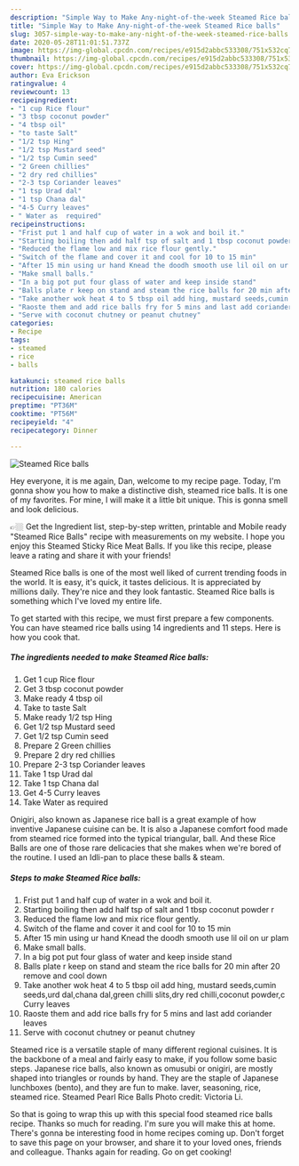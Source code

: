 ```yaml
---
description: "Simple Way to Make Any-night-of-the-week Steamed Rice balls"
title: "Simple Way to Make Any-night-of-the-week Steamed Rice balls"
slug: 3057-simple-way-to-make-any-night-of-the-week-steamed-rice-balls
date: 2020-05-28T11:01:51.737Z
image: https://img-global.cpcdn.com/recipes/e915d2abbc533308/751x532cq70/steamed-rice-balls-recipe-main-photo.jpg
thumbnail: https://img-global.cpcdn.com/recipes/e915d2abbc533308/751x532cq70/steamed-rice-balls-recipe-main-photo.jpg
cover: https://img-global.cpcdn.com/recipes/e915d2abbc533308/751x532cq70/steamed-rice-balls-recipe-main-photo.jpg
author: Eva Erickson
ratingvalue: 4
reviewcount: 13
recipeingredient:
- "1 cup Rice flour"
- "3 tbsp coconut powder"
- "4 tbsp oil"
- "to taste Salt"
- "1/2 tsp Hing"
- "1/2 tsp Mustard seed"
- "1/2 tsp Cumin seed"
- "2 Green chillies"
- "2 dry red chillies"
- "2-3 tsp Coriander leaves"
- "1 tsp Urad dal"
- "1 tsp Chana dal"
- "4-5 Curry leaves"
- " Water as  required"
recipeinstructions:
- "Frist put 1 and half cup of water in a wok and boil it."
- "Starting boiling then add half tsp of salt and 1 tbsp coconut powder r"
- "Reduced the flame low and mix rice flour gently."
- "Switch of the flame and cover it and cool for 10 to 15 min"
- "After 15 min using ur hand Knead the doodh smooth use lil oil on ur plam"
- "Make small balls."
- "In a big pot put four glass of water and keep inside stand"
- "Balls plate r keep on stand and steam the rice balls for 20 min after 20 remove and cool down"
- "Take another wok heat 4 to 5 tbsp oil add hing, mustard seeds,cumin seeds,urd dal,chana dal,green chilli slits,dry red chilli,coconut powder,c Curry leaves"
- "Raoste them and add rice balls fry for 5 mins and last add coriander leaves"
- "Serve with coconut chutney or peanut chutney"
categories:
- Recipe
tags:
- steamed
- rice
- balls

katakunci: steamed rice balls 
nutrition: 180 calories
recipecuisine: American
preptime: "PT36M"
cooktime: "PT56M"
recipeyield: "4"
recipecategory: Dinner

---
```



![Steamed Rice balls](https://img-global.cpcdn.com/recipes/e915d2abbc533308/751x532cq70/steamed-rice-balls-recipe-main-photo.jpg)

Hey everyone, it is me again, Dan, welcome to my recipe page. Today, I'm gonna show you how to make a distinctive dish, steamed rice balls. It is one of my favorites. For mine, I will make it a little bit unique. This is gonna smell and look delicious.

👉🏼 Get the Ingredient list, step-by-step written, printable and Mobile ready &#34;Steamed Rice Balls&#34; recipe with measurements on my website. I hope you enjoy this Steamed Sticky Rice Meat Balls. If you like this recipe, please leave a rating and share it with your friends!

Steamed Rice balls is one of the most well liked of current trending foods in the world. It is easy, it's quick, it tastes delicious. It is appreciated by millions daily. They're nice and they look fantastic. Steamed Rice balls is something which I've loved my entire life.


To get started with this recipe, we must first prepare a few components. You can have steamed rice balls using 14 ingredients and 11 steps. Here is how you cook that.

<!--inarticleads1-->

##### The ingredients needed to make Steamed Rice balls:

1. Get 1 cup Rice flour
1. Get 3 tbsp coconut powder
1. Make ready 4 tbsp oil
1. Take to taste Salt
1. Make ready 1/2 tsp Hing
1. Get 1/2 tsp Mustard seed
1. Get 1/2 tsp Cumin seed
1. Prepare 2 Green chillies
1. Prepare 2 dry red chillies
1. Prepare 2-3 tsp Coriander leaves
1. Take 1 tsp Urad dal
1. Take 1 tsp Chana dal
1. Get 4-5 Curry leaves
1. Take  Water as  required


Onigiri, also known as Japanese rice ball is a great example of how inventive Japanese cuisine can be. It is also a Japanese comfort food made from steamed rice formed into the typical triangular, ball. And these Rice Balls are one of those rare delicacies that she makes when we&#39;re bored of the routine. I used an Idli-pan to place these balls &amp; steam. 

<!--inarticleads2-->

##### Steps to make Steamed Rice balls:

1. Frist put 1 and half cup of water in a wok and boil it.
1. Starting boiling then add half tsp of salt and 1 tbsp coconut powder r
1. Reduced the flame low and mix rice flour gently.
1. Switch of the flame and cover it and cool for 10 to 15 min
1. After 15 min using ur hand Knead the doodh smooth use lil oil on ur plam
1. Make small balls.
1. In a big pot put four glass of water and keep inside stand
1. Balls plate r keep on stand and steam the rice balls for 20 min after 20 remove and cool down
1. Take another wok heat 4 to 5 tbsp oil add hing, mustard seeds,cumin seeds,urd dal,chana dal,green chilli slits,dry red chilli,coconut powder,c Curry leaves
1. Raoste them and add rice balls fry for 5 mins and last add coriander leaves
1. Serve with coconut chutney or peanut chutney


Steamed rice is a versatile staple of many different regional cuisines. It is the backbone of a meal and fairly easy to make, if you follow some basic steps. Japanese rice balls, also known as omusubi or onigiri, are mostly shaped into triangles or rounds by hand. They are the staple of Japanese lunchboxes (bento), and they are fun to make. laver, seasoning, rice, steamed rice. Steamed Pearl Rice Balls Photo credit: Victoria Li. 

So that is going to wrap this up with this special food steamed rice balls recipe. Thanks so much for reading. I'm sure you will make this at home. There's gonna be interesting food in home recipes coming up. Don't forget to save this page on your browser, and share it to your loved ones, friends and colleague. Thanks again for reading. Go on get cooking!
